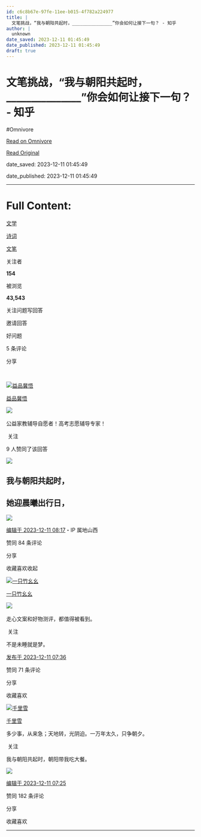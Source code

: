 ```yaml
---
id: c6c8b67e-97fe-11ee-b015-4f782a224977
title: |
  文笔挑战，“我与朝阳共起时，_______________”你会如何让接下一句？ - 知乎
author: |
  unknown
date_saved: 2023-12-11 01:45:49
date_published: 2023-12-11 01:45:49
draft: true
---
```


# 文笔挑战，“我与朝阳共起时，_______________”你会如何让接下一句？ - 知乎
#Omnivore

[Read on Omnivore](https://omnivore.app/me/-18c57fabd85)

[Read Original](https://www.zhihu.com/question/634259151/answer/3321496574)

date_saved: 2023-12-11 01:45:49

date_published: 2023-12-11 01:45:49

--- 

# Full Content: 

[文学](https://www.zhihu.com/topic/19556423)

[诗词](https://www.zhihu.com/topic/19565456)

[文笔](https://www.zhihu.com/topic/19573489)

关注者

**154**

被浏览

**43,543**

关注问题​写回答

​邀请回答

​好问题

​5 条评论

​分享

​

[![益品冀悟](https://proxy-prod.omnivore-image-cache.app/0x0,s9KHLbnlTHoSY3nGJKwFm2jl6pSDE7V5_jRLRBGAbDBI/https://pic1.zhimg.com/v2-394dbc97f00d473ec6ec9cde7615bc86_l.jpg?source=2c26e567)](https://www.zhihu.com/people/1111122-38-73)

[益品冀悟](https://www.zhihu.com/people/1111122-38-73)

​![](https://proxy-prod.omnivore-image-cache.app/0x0,sEQaOWrSM4sYxMszrQ6lhsM51WgM5AvlqxCkeG6GJZz4/https://pic1.zhimg.com/v2-4812630bc27d642f7cafcd6cdeca3d7a.jpg?source=88ceefae)

公益家教辅导自愿者！高考志愿辅导专家！

​ 关注

9 人赞同了该回答

![](https://proxy-prod.omnivore-image-cache.app/768x1024,suZY8bCvsuuaLoSe34yBIpJ9Z13HDCSTYuvxROEls2ss/https://picx.zhimg.com/50/v2-ce0a50977a147844c3fa20232b4db35b_720w.jpg?source=2c26e567)

## 我与朝阳共起时，

## 她迎晨曦出行日，

![](https://proxy-prod.omnivore-image-cache.app/576x768,sRyfGjUcTU8cvB7ds51w0CZFPA8zLSvlMkiFwtxFwNfA/https://picx.zhimg.com/50/v2-69306a34cf5f67883692befdf454ee4c_720w.jpg?source=2c26e567)

[编辑于 2023-12-11 08:17](https://www.zhihu.com/question/634259151/answer/3321496574)・IP 属地山西

​赞同 8​​4 条评论

​分享

​收藏​喜欢收起​

[![一只竹幺幺](https://proxy-prod.omnivore-image-cache.app/0x0,sepaAIzDhbIA0FCAqMJkV_b455UP1DChB1Tnv56CGMp0/https://picx.zhimg.com/v2-a7059cdc48396e0a685885e58626149c_l.jpg?source=1def8aca)](https://www.zhihu.com/people/zhuyaoyaoyizhi)

[一只竹幺幺](https://www.zhihu.com/people/zhuyaoyaoyizhi)

​![](https://proxy-prod.omnivore-image-cache.app/0x0,sRpP1H2oa_TfsDLpATwsIt6ipVLRN7HlUZGTch2Ee4JQ/https://picx.zhimg.com/v2-4812630bc27d642f7cafcd6cdeca3d7a.jpg?source=88ceefae)

走心文案和好物测评，都值得被看到。

​ 关注

不是未睡就是梦。

[发布于 2023-12-11 07:36](https://www.zhihu.com/question/634259151/answer/3321566175)

​赞同 7​​1 条评论

​分享

​收藏​喜欢

[![千里雪](https://proxy-prod.omnivore-image-cache.app/0x0,s7EhIxqGMxTjPrSB2ymHLoMbjF3Dl3FLwf6sotsDusbo/https://pic1.zhimg.com/33376309183b9a747cdaed920de66b23_l.jpg?source=1def8aca)](https://www.zhihu.com/people/yue-du-xiu-shen)

[千里雪](https://www.zhihu.com/people/yue-du-xiu-shen)

多少事，从来急；天地转，光阴迫。一万年太久，只争朝夕。

​ 关注

我与朝阳共起时，朝阳带我吃大餐。

![](https://proxy-prod.omnivore-image-cache.app/1080x0,sEkiApPV2P6Q2l7jkyYnGyQE3D-0QfYvpdsKsynW_dA0/https://pic1.zhimg.com/50/v2-9bef4a9efc0463cca3b5d99ae836fdbb_720w.jpg?source=1def8aca)

[编辑于 2023-12-11 07:25](https://www.zhihu.com/question/634259151/answer/3321411152)

​赞同 18​​2 条评论

​分享

​收藏​喜欢

---

